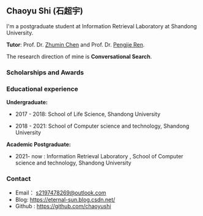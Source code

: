 ## Chaoyu Shi (石超宇)

I'm a postgraduate student at Information Retrieval Laboratory at Shandong University. 

**Tutor**: Prof. Dr. [Zhumin Chen](http://ir.sdu.edu.cn/~zhuminchen/~zhuminchen_en.htm) and Prof. Dr. [Pengjie Ren](https://pengjieren.github.io/).

The research direction of mine is **Conversational Search**.

### Scholarships and Awards



### Educational experience

**Undergraduate:**

- 2017 - 2018: School of Life Science, Shandong University

- 2018 - 2021: School of Computer science and technology, Shandong University

**Academic Postgraduate:**

- 2021- now  : Information Retrieval Laboratory , School of Computer science and technology, Shandong University


### Contact
* Email： s2197478269@outlook.com
* Blog: https://eternal-sun.blog.csdn.net/
* Github :  https://github.com/chaoyushi

